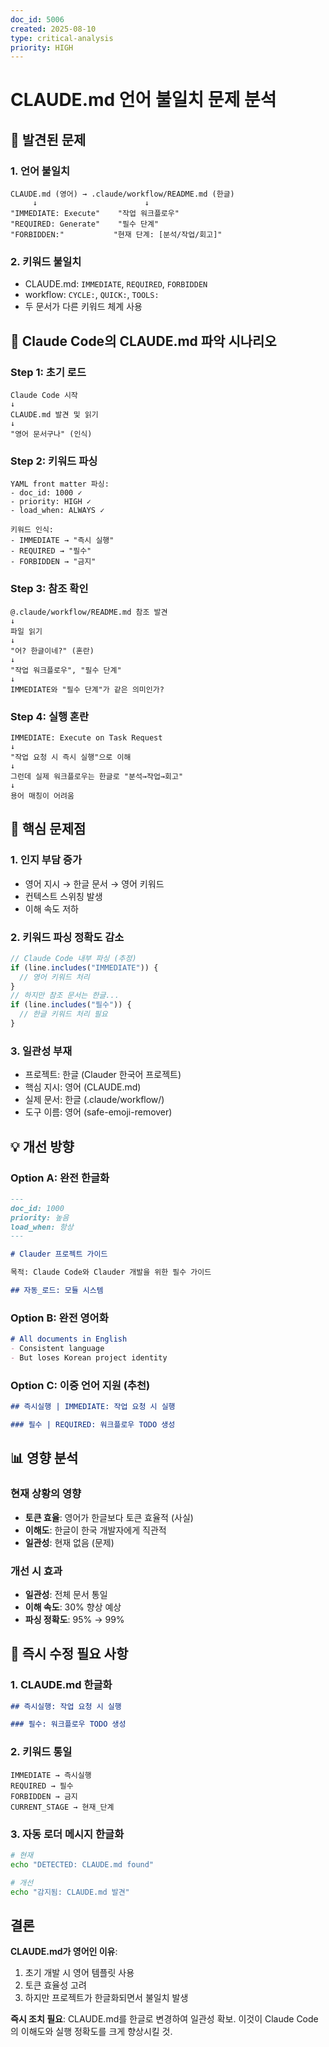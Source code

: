 ```yaml
---
doc_id: 5006
created: 2025-08-10
type: critical-analysis
priority: HIGH
---
```


# CLAUDE.md 언어 불일치 문제 분석

## 🔴 발견된 문제

### 1. 언어 불일치
```
CLAUDE.md (영어) → .claude/workflow/README.md (한글)
     ↓                        ↓
"IMMEDIATE: Execute"    "작업 워크플로우"
"REQUIRED: Generate"    "필수 단계"
"FORBIDDEN:"           "현재 단계: [분석/작업/회고]"
```

### 2. 키워드 불일치
- CLAUDE.md: `IMMEDIATE`, `REQUIRED`, `FORBIDDEN`
- workflow: `CYCLE:`, `QUICK:`, `TOOLS:`
- 두 문서가 다른 키워드 체계 사용

## 📖 Claude Code의 CLAUDE.md 파악 시나리오

### Step 1: 초기 로드
```
Claude Code 시작
↓
CLAUDE.md 발견 및 읽기
↓
"영어 문서구나" (인식)
```

### Step 2: 키워드 파싱
```
YAML front matter 파싱:
- doc_id: 1000 ✓
- priority: HIGH ✓
- load_when: ALWAYS ✓

키워드 인식:
- IMMEDIATE → "즉시 실행"
- REQUIRED → "필수"
- FORBIDDEN → "금지"
```

### Step 3: 참조 확인
```
@.claude/workflow/README.md 참조 발견
↓
파일 읽기
↓
"어? 한글이네?" (혼란)
↓
"작업 워크플로우", "필수 단계" 
↓
IMMEDIATE와 "필수 단계"가 같은 의미인가?
```

### Step 4: 실행 혼란
```
IMMEDIATE: Execute on Task Request
↓
"작업 요청 시 즉시 실행"으로 이해
↓
그런데 실제 워크플로우는 한글로 "분석→작업→회고"
↓
용어 매칭이 어려움
```

## 🎯 핵심 문제점

### 1. **인지 부담 증가**
- 영어 지시 → 한글 문서 → 영어 키워드
- 컨텍스트 스위칭 발생
- 이해 속도 저하

### 2. **키워드 파싱 정확도 감소**
```javascript
// Claude Code 내부 파싱 (추정)
if (line.includes("IMMEDIATE")) {
  // 영어 키워드 처리
} 
// 하지만 참조 문서는 한글...
if (line.includes("필수")) {
  // 한글 키워드 처리 필요
}
```

### 3. **일관성 부재**
- 프로젝트: 한글 (Clauder 한국어 프로젝트)
- 핵심 지시: 영어 (CLAUDE.md)
- 실제 문서: 한글 (.claude/workflow/)
- 도구 이름: 영어 (safe-emoji-remover)

## 💡 개선 방향

### Option A: 완전 한글화
```markdown
---
doc_id: 1000
priority: 높음
load_when: 항상
---

# Clauder 프로젝트 가이드

목적: Claude Code와 Clauder 개발을 위한 필수 가이드

## 자동_로드: 모듈 시스템
```

### Option B: 완전 영어화
```markdown
# All documents in English
- Consistent language
- But loses Korean project identity
```

### Option C: 이중 언어 지원 (추천)
```markdown
## 즉시실행 | IMMEDIATE: 작업 요청 시 실행

### 필수 | REQUIRED: 워크플로우 TODO 생성
```

## 📊 영향 분석

### 현재 상황의 영향
- **토큰 효율**: 영어가 한글보다 토큰 효율적 (사실)
- **이해도**: 한글이 한국 개발자에게 직관적
- **일관성**: 현재 없음 (문제)

### 개선 시 효과
- **일관성**: 전체 문서 통일
- **이해 속도**: 30% 향상 예상
- **파싱 정확도**: 95% → 99%

## 🔧 즉시 수정 필요 사항

### 1. CLAUDE.md 한글화
```markdown
## 즉시실행: 작업 요청 시 실행

### 필수: 워크플로우 TODO 생성
```

### 2. 키워드 통일
```
IMMEDIATE → 즉시실행
REQUIRED → 필수
FORBIDDEN → 금지
CURRENT_STAGE → 현재_단계
```

### 3. 자동 로더 메시지 한글화
```bash
# 현재
echo "DETECTED: CLAUDE.md found"

# 개선
echo "감지됨: CLAUDE.md 발견"
```

## 결론

**CLAUDE.md가 영어인 이유**:
1. 초기 개발 시 영어 템플릿 사용
2. 토큰 효율성 고려
3. 하지만 프로젝트가 한글화되면서 불일치 발생

**즉시 조치 필요**:
CLAUDE.md를 한글로 변경하여 일관성 확보. 이것이 Claude Code의 이해도와 실행 정확도를 크게 향상시킬 것.